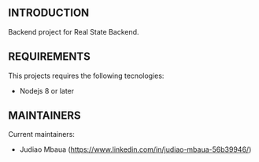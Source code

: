 INTRODUCTION
------------
Backend project for Real State Backend.

REQUIREMENTS
------------
This projects requires the following tecnologies:

 * Nodejs 8 or later



MAINTAINERS
-----------
Current maintainers:
 * Judiao Mbaua (https://www.linkedin.com/in/judiao-mbaua-56b39946/)
